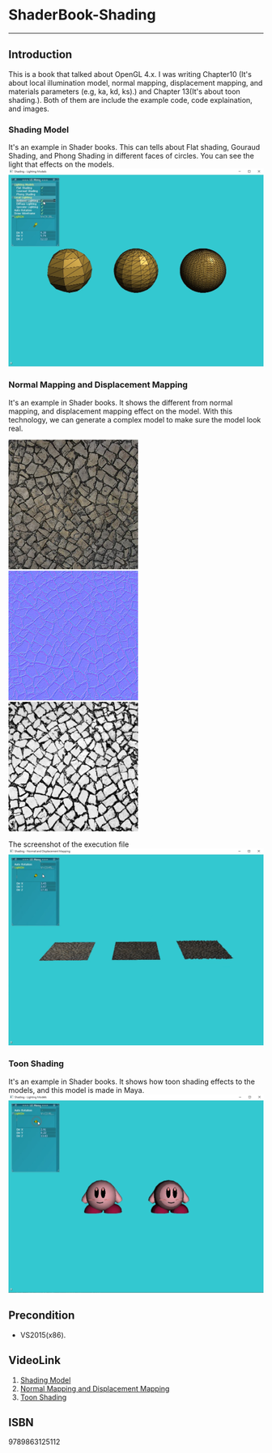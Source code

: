 # ShaderBook-Shading
---
## Introduction
This is a book that talked about OpenGL 4.x.
I was writing Chapter10 (It's about local illumination model, normal mapping, displacement mapping, and materials parameters (e.g, ka, kd, ks).) and Chapter 13(It's about toon shading.). Both of them are include the example code, code explaination, and images.

### Shading Model
It's an example in Shader books.
This can tells about Flat shading, Gouraud Shading, and Phong Shading in different faces of circles.
You can see the light that effects on the models.
![](Images/ShadingModel.png)

### Normal Mapping and Displacement Mapping
It's an example in Shader books.
It shows the different from normal mapping, and displacement mapping effect on the model.
With this technology, we can generate a complex model to make sure the model look real. 

![](https://raw.githubusercontent.com/Darkgrouptw/ShaderBook-Shading/master/2.%20Normal%20and%20Displacement%20Mapping/Assets/Images/Texture.png)
![](https://raw.githubusercontent.com/Darkgrouptw/ShaderBook-Shading/master/2.%20Normal%20and%20Displacement%20Mapping/Assets/Images/Normal%20Map.png)
![](https://raw.githubusercontent.com/Darkgrouptw/ShaderBook-Shading/master/2.%20Normal%20and%20Displacement%20Mapping/Assets/Images/Displacement%20Map.png)


The screenshot of the execution file 
![](Images/NormalMapping.png)

### Toon Shading
It's an example in Shader books. It shows how toon shading effects to the models, and this model is made in Maya.
![](Images/ToonShading.png)

## Precondition
* VS2015(x86).

## VideoLink
1. [Shading Model](https://youtu.be/69bhIAFV5GQ)
2. [Normal Mapping and Displacement Mapping](https://youtu.be/44PPpQIT7sw)
3. [Toon Shading](https://youtu.be/w2ivtbvvOM0)

## ISBN
9789863125112

